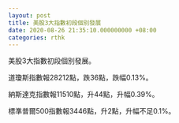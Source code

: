 ```yaml
---
layout: post
title: 美股3大指數初段個別發展
date: 2020-08-26 21:35:10.000000000 +08:00
categories: rthk
---
```


美股3大指數初段個別發展。

道瓊斯指數報28212點，跌36點，跌幅0.13%。

納斯達克指數報11510點，升44點，升幅0.39%。

標準普爾500指數報3446點，升2點，升幅不足0.1%。

